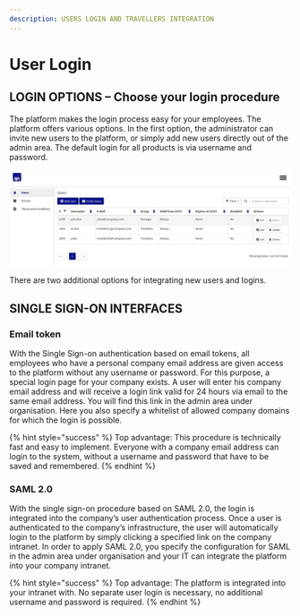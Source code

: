 ```yaml
---
description: USERS LOGIN AND TRAVELLERS INTEGRATION
---
```


# User Login

## LOGIN OPTIONS – Choose your login procedure

The platform makes the login process easy for your employees. The platform offers various options. In the first option, the administrator can invite new users to the platform, or simply add new users directly out of the admin area. The default login for all products is via username and password. 

![](../.gitbook/assets/interfaces.jpg)

There are two additional options for integrating new users and logins.

## SINGLE SIGN-ON INTERFACES

### Email token

With the Single Sign-on authentication based on email tokens, all employees who have a personal company email address are given access to the platform without any username or password. For this purpose, a special login page for your company exists. A user will enter his company email address and will receive a login link valid for 24 hours via email to the same email address. You will find this link in the admin area under organisation. Here you also specify a whitelist of allowed company domains for which the login is possible.

{% hint style="success" %}
Top advantage: This procedure is technically fast and easy to implement. Everyone with a company email address can login to the system, without a username and password that have to be saved and remembered.
{% endhint %}

### **SAML 2.0**

With the single sign-on procedure based on SAML 2.0, the login is integrated into the company’s user authentication process. Once a user is authenticated to the company’s infrastructure, the user will automatically login to the platform by simply clicking a specified link on the company intranet. In order to apply SAML 2.0, you specify the configuration for SAML in the admin area under organisation and your IT can integrate the platform into your company intranet.

{% hint style="success" %}
Top advantage: The platform is integrated into your intranet with. No separate user login is necessary, no additional username and password is required.
{% endhint %}

